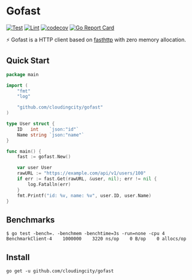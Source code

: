 # Gofast

[![Test](https://github.com/cloudingcity/gofast/workflows/Test/badge.svg)](https://github.com/cloudingcity/gofast/actions?query=workflow%3ATest)
[![Lint](https://github.com/cloudingcity/gofast/workflows/Lint/badge.svg)](https://github.com/cloudingcity/gofast/actions?query=workflow%3ALint)
[![codecov](https://codecov.io/gh/cloudingcity/gofast/branch/main/graph/badge.svg)](https://codecov.io/gh/cloudingcity/gofast)
[![Go Report Card](https://goreportcard.com/badge/github.com/cloudingcity/gofast)](https://goreportcard.com/report/github.com/cloudingcity/gofast)

⚡️ Gofast is a HTTP client based on [fasthttp](https://github.com/valyala/fasthttp) with zero memory allocation. 

## Quick Start

```go
package main

import (
	"fmt"
	"log"

	"github.com/cloudingcity/gofast"
)

type User struct {
	ID   int    `json:"id"`
	Name string `json:"name"`
}

func main() {
	fast := gofast.New()

	var user User
	rawURL := "https://example.com/api/v1/users/100"
	if err := fast.Get(rawURL, &user, nil); err != nil {
		log.Fatalln(err)
	}
	fmt.Printf("id: %v, name: %v", user.ID, user.Name)
}
```

## Benchmarks

```console
$ go test -bench=. -benchmem -benchtime=3s -run=none -cpu 4
BenchmarkClient-4    1000000    3220 ns/op    0 B/op    0 allocs/op
```

## Install

```console
go get -u github.com/cloudingcity/gofast
```
